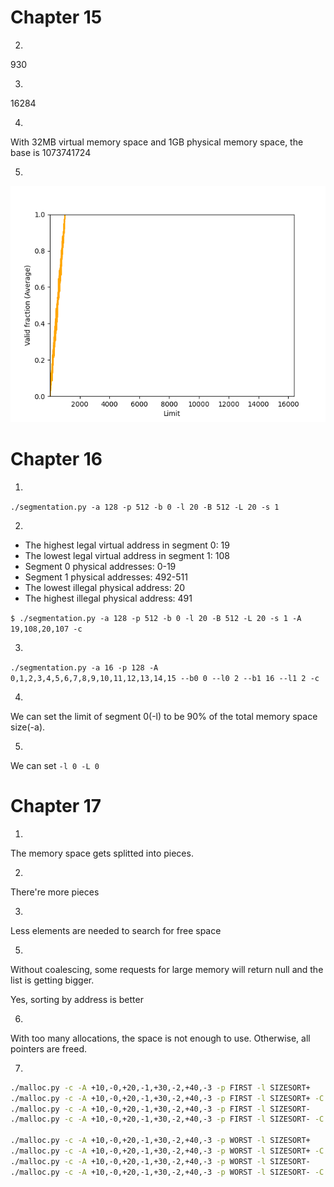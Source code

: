 # Chapter 15

2.

930

3.

16284

4.

With 32MB virtual memory space and 1GB physical memory space, the base is 1073741724

5.

![](./plot.png)

# Chapter 16

1.

`./segmentation.py -a 128 -p 512 -b 0 -l 20 -B 512 -L 20 -s 1`

2.

- The highest legal virtual address in segment 0: 19
- The lowest legal virtual address in segment 1: 108
- Segment 0 physical addresses: 0-19
- Segment 1 physical addresses: 492-511
- The lowest illegal physical address: 20
- The highest illegal physical address: 491

`$ ./segmentation.py -a 128 -p 512 -b 0 -l 20 -B 512 -L 20 -s 1 -A 19,108,20,107 -c`

3.

`./segmentation.py -a 16 -p 128 -A 0,1,2,3,4,5,6,7,8,9,10,11,12,13,14,15 --b0 0 --l0 2 --b1 16 --l1 2 -c`

4.

We can set the limit of segment 0(-l) to be 90% of the total memory space size(-a).

5.

We can set `-l 0 -L 0`

# Chapter 17

1.

The memory space gets splitted into pieces.

2.

There're more pieces

3.

Less elements are needed to search for free space

5.

Without coalescing, some requests for large memory will return null and the list is getting bigger.

Yes, sorting by address is better

6.

With too many allocations, the space is not enough to use. Otherwise, all pointers are freed.

7.

```bash
./malloc.py -c -A +10,-0,+20,-1,+30,-2,+40,-3 -p FIRST -l SIZESORT+
./malloc.py -c -A +10,-0,+20,-1,+30,-2,+40,-3 -p FIRST -l SIZESORT+ -C
./malloc.py -c -A +10,-0,+20,-1,+30,-2,+40,-3 -p FIRST -l SIZESORT-
./malloc.py -c -A +10,-0,+20,-1,+30,-2,+40,-3 -p FIRST -l SIZESORT- -C

./malloc.py -c -A +10,-0,+20,-1,+30,-2,+40,-3 -p WORST -l SIZESORT+
./malloc.py -c -A +10,-0,+20,-1,+30,-2,+40,-3 -p WORST -l SIZESORT+ -C
./malloc.py -c -A +10,-0,+20,-1,+30,-2,+40,-3 -p WORST -l SIZESORT-
./malloc.py -c -A +10,-0,+20,-1,+30,-2,+40,-3 -p WORST -l SIZESORT- -C
```
